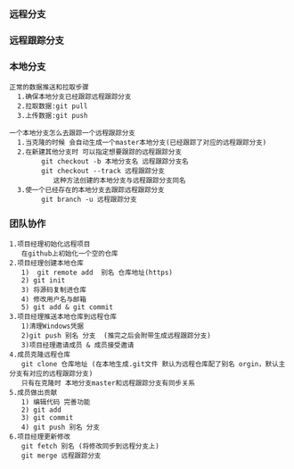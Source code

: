 ### 远程分支
    
### 远程跟踪分支

### 本地分支  
    正常的数据推送和拉取步骤
      1.确保本地分支已经跟踪远程跟踪分支
      2.拉取数据:git pull
      3.上传数据:git push
   
    一个本地分支怎么去跟踪一个远程跟踪分支
      1.当克隆的时候 会自动生成一个master本地分支(已经跟踪了对应的远程跟踪分支)
      2.在新建其他分支时 可以指定想要跟踪的远程跟踪分支
            git checkout -b 本地分支名 远程跟踪分支名
            git checkout --track 远程跟踪分支
               这种方法创建的本地分支与远程跟踪分支同名
      3.使一个已经存在的本地分支去跟踪远程跟踪分支
            git branch -u 远程跟踪分支

  


    
### 团队协作
    1.项目经理初始化远程项目
       在github上初始化一个空的仓库
    2.项目经理创建本地仓库
       1)  git remote add  别名 仓库地址(https)
       2) git init
       3) 将源码复制进仓库
       4) 修改用户名与邮箱
       5) git add & git commit
    3.项目经理推送本地仓库到远程仓库
       1)清理Windows凭据
       2)git push 别名 分支  (推完之后会附带生成远程跟踪分支)
       3)项目经理邀请成员 & 成员接受邀请
    4.成员克隆远程仓库
       git clone 仓库地址 (在本地生成.git文件 默认为远程仓库配了别名 orgin，默认主分支有对应的远程跟踪分支)
       只有在克隆时 本地分支master和远程跟踪分支有同步关系
    5.成员做出贡献
       1) 编辑代码 完善功能
       2) git add
       3) git commit
       4) git push 别名 分支 
    6.项目经理更新修改
       git fetch 别名 (将修改同步到远程分支上)
       git merge 远程跟踪分支
       